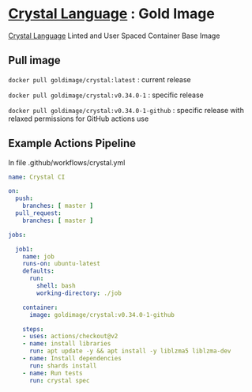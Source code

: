 # [Crystal Language](https://crystal-lang.org/) : Gold Image

[Crystal Language](https://crystal-lang.org/) Linted and User Spaced Container Base Image

## Pull image

```docker pull goldimage/crystal:latest``` : current release

```docker pull goldimage/crystal:v0.34.0-1``` : specific release

```docker pull goldimage/crystal:v0.34.0-1-github``` : specific release with relaxed permissions for GitHub actions use

## Example Actions Pipeline

In file .github/workflows/crystal.yml

```yaml
name: Crystal CI

on:
  push:
    branches: [ master ]
  pull_request:
    branches: [ master ]

jobs:

  job1: 
    name: job
    runs-on: ubuntu-latest
    defaults:
      run:
        shell: bash
        working-directory: ./job

    container:
      image: goldimage/crystal:v0.34.0-1-github

    steps:
    - uses: actions/checkout@v2
    - name: install libraries
      run: apt update -y && apt install -y liblzma5 liblzma-dev
    - name: Install dependencies
      run: shards install
    - name: Run tests
      run: crystal spec
```
